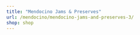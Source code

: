 ```yaml
---
title: "Mendocino Jams & Preserves"
url: /mendocino/mendocino-jams-and-preserves-3/
shop: shop
---
```


